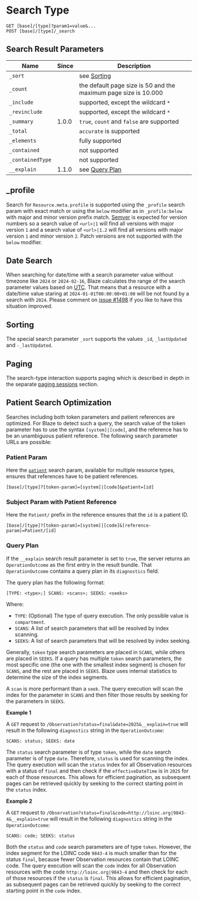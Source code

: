 # Search Type

```
GET [base]/[type]?param1=value&...
POST [base]/[type]/_search
```

## Search Result Parameters

| Name             | Since | Description                                                     |
|------------------|-------|-----------------------------------------------------------------|
| `_sort`          |       | see [Sorting](#sorting)                                         |
| `_count`         |       | the default page size is 50 and the maximum page size is 10.000 |
| `_include`       |       | supported, except the wildcard `*`                              |
| `_revinclude`    |       | supported, except the wildcard `*`                              |
| `_summary`       | 1.0.0 | `true`, `count` and `false` are supported                       |
| `_total`         |       | `accurate` is supported                                         |
| `_elements`      |       | fully supported                                                 |
| `_contained`     |       | not supported                                                   |
| `_containedType` |       | not supported                                                   |
| `__explain`      | 1.1.0 | see [Query Plan](#query-plan)                                   |

## _profile

Search for `Resource.meta.profile` is supported using the `_profile` search param with exact match or using the `below` modifier as in `_profile:below` with major and minor version prefix match. [Semver][1] is expected for version numbers so a search value of `<url>|1` will find all versions with major version `1` and a search value of `<url>|1.2` will find all versions with major version `1` and minor version `2`. Patch versions are not supported with the `below` modifier.

## Date Search

When searching for date/time with a search parameter value without timezone like `2024` or `2024-02-16`, Blaze calculates the range of the search parameter values based on [UTC][2]. That means that a resource with a date/time value staring at `2024-01-01T00:00:00+01:00` will be not found by a search with `2024`. Please comment on [issue #1498](https://github.com/samply/blaze/issues/1498) if you like to have this situation improved.

## Sorting

The special search parameter `_sort` supports the values `_id`, `_lastUpdated` and `-_lastUpdated`.

## Paging

The search-type interaction supports paging which is described in depth in the separate [paging sessions](../../api.md#paging-sessions) section.

## Patient Search Optimization

Searches including both token parameters and patient references are optimized. For Blaze to detect such a query, the search value of the token parameter has to use the syntax `[system]|[code]`, and the reference has to be an unambiguous patient reference. The following search parameter URLs are possible:

### Patient Param

Here the [`patient`][3] search param, available for multiple resource types, ensures that references have to be patient references.

```
[base]/[type]?[token-param]=[system]|[code]&patient=[id]
``` 

### Subject Param with Patient Reference

Here the `Patient/` prefix in the reference ensures that the `id` is a patient ID.

```
[base]/[type]?[token-param]=[system]|[code]&[reference-param]=Patient/[id]
```

### Query Plan

If the `__explain` search result parameter is set to `true`, the server returns an `OperationOutcome` as the first entry in the result bundle. That `OperationOutcome` contains a query plan in its `diagnostics` field.

The query plan has the following format:

```
[TYPE: <type>;] SCANS: <scans>; SEEKS: <seeks>
```

Where:

*   `TYPE`: (Optional) The type of query execution. The only possible value is `compartment`.
*   `SCANS`: A list of search parameters that will be resolved by index scanning.
*   `SEEKS`: A list of search parameters that will be resolved by index seeking.

Generally, `token` type search parameters are placed in `SCANS`, while others are placed in `SEEKS`. If a query has multiple `token` search parameters, the most specific one (the one with the smallest index segment) is chosen for `SCANS`, and the rest are placed in `SEEKS`. Blaze uses internal statistics to determine the size of the index segments.

A `scan` is more performant than a `seek`. The query execution will scan the index for the parameter in `SCANS` and then filter those results by seeking for the parameters in `SEEKS`.

**Example 1**

A `GET` request to `/Observation?status=final&date=2025&__explain=true` will result in the following `diagnostics` string in the `OperationOutcome`:

```
SCANS: status; SEEKS: date
```

The `status` search parameter is of type `token`, while the `date` search parameter is of type `date`. Therefore, `status` is used for scanning the index. The query execution will scan the `status` index for all Observation resources with a status of `final` and then check if the `effectiveDateTime` is in `2025` for each of those resources. This allows for efficient pagination, as subsequent pages can be retrieved quickly by seeking to the correct starting point in the `status` index.

**Example 2**

A `GET` request to `/Observation?status=final&code=http://loinc.org|9843-4&__explain=true` will result in the following `diagnostics` string in the `OperationOutcome`:

```
SCANS: code; SEEKS: status
```

Both the `status` and `code` search parameters are of type `token`. However, the index segment for the LOINC code `9843-4` is much smaller than for the status `final`, because fewer Observation resources contain that LOINC code. The query execution will scan the `code` index for all Observation resources with the code `http://loinc.org|9843-4` and then check for each of those resources if the `status` is `final`. This allows for efficient pagination, as subsequent pages can be retrieved quickly by seeking to the correct starting point in the `code` index.   


[1]: <https://semver.org>
[2]: <https://en.wikipedia.org/wiki/Coordinated_Universal_Time>
[3]: <https://hl7.org/fhir/R4/searchparameter-registry.html#clinical-patient>
